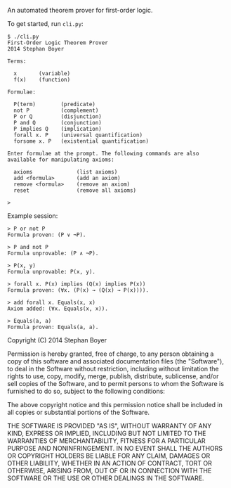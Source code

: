 An automated theorem prover for first-order logic.

To get started, run `cli.py`:

    $ ./cli.py
    First-Order Logic Theorem Prover
    2014 Stephan Boyer

    Terms:

      x       (variable)
      f(x)    (function)

    Formulae:

      P(term)        (predicate)
      not P          (complement)
      P or Q         (disjunction)
      P and Q        (conjunction)
      P implies Q    (implication)
      forall x. P    (universal quantification)
      forsome x. P   (existential quantification)

    Enter formulae at the prompt. The following commands are also available for manipulating axioms:

      axioms              (list axioms)
      add <formula>       (add an axiom)
      remove <formula>    (remove an axiom)
      reset               (remove all axioms)

    >

Example session:

    > P or not P
    Formula proven: (P ∨ ¬P).

    > P and not P
    Formula unprovable: (P ∧ ¬P).

    > P(x, y)
    Formula unprovable: P(x, y).

    > forall x. P(x) implies (Q(x) implies P(x))
    Formula proven: (∀x. (P(x) → (Q(x) → P(x)))).

    > add forall x. Equals(x, x)    
    Axiom added: (∀x. Equals(x, x)).

    > Equals(a, a)
    Formula proven: Equals(a, a).

Copyright (C) 2014 Stephan Boyer

Permission is hereby granted, free of charge, to any person obtaining a copy of this software and associated documentation files (the "Software"), to deal in the Software without restriction, including without limitation the rights to use, copy, modify, merge, publish, distribute, sublicense, and/or sell copies of the Software, and to permit persons to whom the Software is furnished to do so, subject to the following conditions:

The above copyright notice and this permission notice shall be included in all copies or substantial portions of the Software.

THE SOFTWARE IS PROVIDED "AS IS", WITHOUT WARRANTY OF ANY KIND, EXPRESS OR IMPLIED, INCLUDING BUT NOT LIMITED TO THE WARRANTIES OF MERCHANTABILITY, FITNESS FOR A PARTICULAR PURPOSE AND NONINFRINGEMENT. IN NO EVENT SHALL THE AUTHORS OR COPYRIGHT HOLDERS BE LIABLE FOR ANY CLAIM, DAMAGES OR OTHER LIABILITY, WHETHER IN AN ACTION OF CONTRACT, TORT OR OTHERWISE, ARISING FROM, OUT OF OR IN CONNECTION WITH THE SOFTWARE OR THE USE OR OTHER DEALINGS IN THE SOFTWARE.
